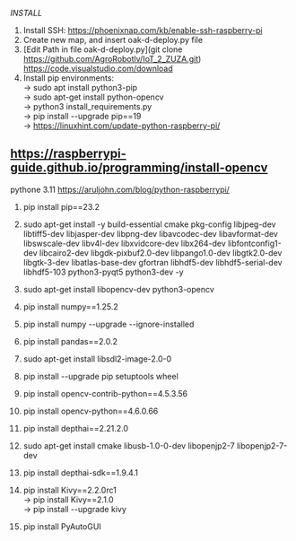 _INSTALL_

1. Install SSH:
https://phoenixnap.com/kb/enable-ssh-raspberry-pi
2. Create new map, and insert oak-d-deploy.py file
3. [Edit Path in file oak-d-deploy.py](git clone https://github.com/AgroRobotlv/IoT_2_ZUZA.git)
https://code.visualstudio.com/download
4. Install pip environments:  
  -> sudo apt install python3-pip  
  -> sudo apt-get install python-opencv  
  -> python3 install_requirements.py  
  -> pip install --upgrade pip==19  
  -> https://linuxhint.com/update-python-raspberry-pi/

https://raspberrypi-guide.github.io/programming/install-opencv
--------------------------------------------------------------------
pythone 3.11 https://aruljohn.com/blog/python-raspberrypi/
1. pip install pip==23.2
2. sudo apt-get install -y  build-essential cmake pkg-config libjpeg-dev libtiff5-dev libjasper-dev libpng-dev libavcodec-dev libavformat-dev libswscale-dev libv4l-dev libxvidcore-dev libx264-dev libfontconfig1-dev libcairo2-dev libgdk-pixbuf2.0-dev libpango1.0-dev libgtk2.0-dev libgtk-3-dev libatlas-base-dev gfortran libhdf5-dev libhdf5-serial-dev libhdf5-103 python3-pyqt5 python3-dev -y
3. sudo apt-get install libopencv-dev python3-opencv

4. pip install numpy==1.25.2
5. pip install numpy --upgrade --ignore-installed
6. pip install pandas==2.0.2
7. sudo apt-get install libsdl2-image-2.0-0

8. pip install --upgrade pip setuptools wheel
9. pip install opencv-contrib-python==4.5.3.56
10. pip install opencv-python==4.6.0.66

11. pip install depthai==2.21.2.0    
12. sudo apt-get install cmake libusb-1.0-0-dev libopenjp2-7 libopenjp2-7-dev    
13. pip install depthai-sdk==1.9.4.1    

14. pip install Kivy==2.2.0rc1  
    -> pip install Kivy==2.1.0    
    -> pip install --upgrade kivy    
15. pip install PyAutoGUI    
